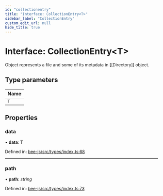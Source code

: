 ```yaml
---
id: "collectionentry"
title: "Interface: CollectionEntry<T>"
sidebar_label: "CollectionEntry"
custom_edit_url: null
hide_title: true
---
```


# Interface: CollectionEntry<T\>

Object represents a file and some of its metadata in [[Directory]] object.

## Type parameters

Name |
:------ |
`T` |

## Properties

### data

• **data**: T

Defined in: [bee-js/src/types/index.ts:68](https://github.com/ethersphere/bee-js/blob/7dfd556/src/types/index.ts#L68)

___

### path

• **path**: *string*

Defined in: [bee-js/src/types/index.ts:73](https://github.com/ethersphere/bee-js/blob/7dfd556/src/types/index.ts#L73)
